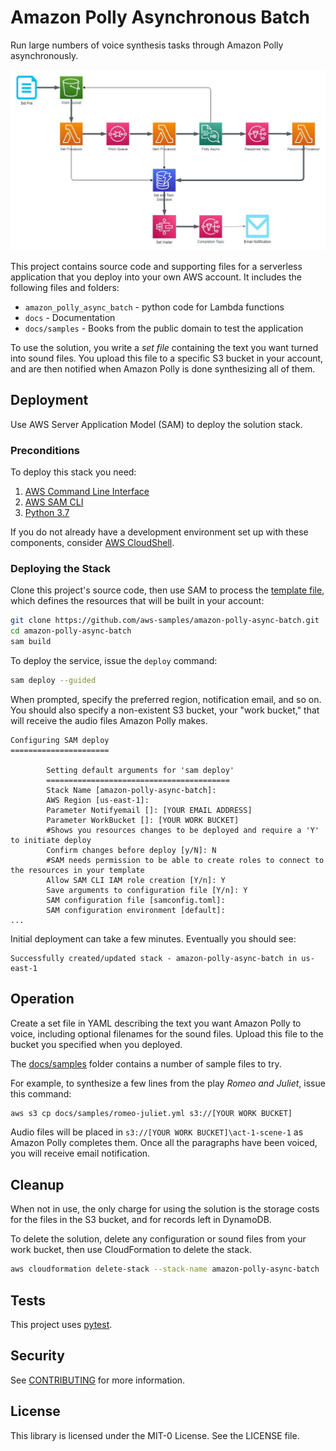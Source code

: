 # Amazon Polly Asynchronous Batch

Run large numbers of voice synthesis tasks through Amazon Polly asynchronously.

![Architecture](docs/amazon-polly-async-batch-architecture.png)

This project contains source code and supporting files for a serverless application that you
deploy into your own AWS account. It includes the following files and folders:

 * `amazon_polly_async_batch` - python code for Lambda functions
 * `docs` - Documentation 
 * `docs/samples` - Books from the public domain to test the application

To use the solution, you write a _set file_ containing the text you want
turned into sound files. You upload this file to a specific S3 bucket
in your account, and are then notified when Amazon Polly is done synthesizing all of
them.

## Deployment

Use AWS Server Application Model (SAM) to deploy the solution stack.

### Preconditions

To deploy this stack you need:

 1. [AWS Command Line Interface](https://docs.aws.amazon.com/cli/latest/userguide/install-cliv2.html)
 2. [AWS SAM CLI](https://docs.aws.amazon.com/serverless-application-model/latest/developerguide/serverless-sam-cli-install-linux.html)
 3. [Python 3.7](https://www.python.org/downloads/)

If you do not already have a development environment set up with these
components, consider [AWS CloudShell](https://aws.amazon.com/cloudshell/).

### Deploying the Stack

Clone this project's source code, then use SAM to process the [template file](./template.yaml),
which defines the resources that will be built in your account:

```bash
git clone https://github.com/aws-samples/amazon-polly-async-batch.git
cd amazon-polly-async-batch
sam build
```

To deploy the service, issue the `deploy` command:

```bash
sam deploy --guided
```

When prompted, specify the preferred region, notification email, and so on. You should also specify a non-existent
S3 bucket, your "work bucket," that will receive the audio files Amazon Polly makes.

```
Configuring SAM deploy
======================

        Setting default arguments for 'sam deploy'
        =========================================
        Stack Name [amazon-polly-async-batch]: 
        AWS Region [us-east-1]:
        Parameter Notifyemail []: [YOUR EMAIL ADDRESS]
        Parameter WorkBucket []: [YOUR WORK BUCKET]
        #Shows you resources changes to be deployed and require a 'Y' to initiate deploy
        Confirm changes before deploy [y/N]: N
        #SAM needs permission to be able to create roles to connect to the resources in your template
        Allow SAM CLI IAM role creation [Y/n]: Y
        Save arguments to configuration file [Y/n]: Y
        SAM configuration file [samconfig.toml]: 
        SAM configuration environment [default]: 
...
```

Initial deployment can take a few minutes. Eventually you should see:

```
Successfully created/updated stack - amazon-polly-async-batch in us-east-1
```

## Operation

Create a set file in YAML describing the text you want Amazon Polly to voice, including optional
filenames for the sound files. Upload this file to the bucket you specified when you deployed.

The [docs/samples](docs/samples) folder contains a number of sample files to try.

For example, to synthesize a few lines from the play _Romeo and Juliet_, issue this command:

```bash
aws s3 cp docs/samples/romeo-juliet.yml s3://[YOUR WORK BUCKET]
```

Audio files will be placed in `s3://[YOUR WORK BUCKET]\act-1-scene-1` as Amazon Polly completes them. Once all the
paragraphs have been voiced, you will receive email notification.

## Cleanup

When not in use, the only charge for using the solution is the storage costs for the 
files in the S3 bucket, and for records left in DynamoDB.

To delete the solution, delete any configuration or sound files from your work bucket, then use 
CloudFormation to delete the stack. 

```bash
aws cloudformation delete-stack --stack-name amazon-polly-async-batch
```

## Tests

This project uses [pytest](https://docs.pytest.org).

## Security

See [CONTRIBUTING](CONTRIBUTING.md#security-issue-notifications) for more information.

## License

This library is licensed under the MIT-0 License. See the LICENSE file.
